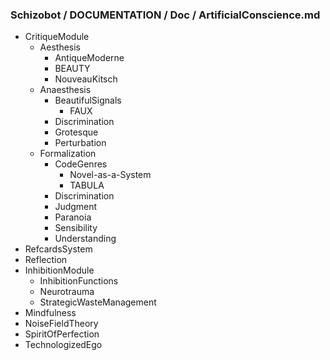 ### Schizobot / DOCUMENTATION / Doc / ArtificialConscience.md
* CritiqueModule
  * Aesthesis
    * AntiqueModerne
    * BEAUTY
    * NouveauKitsch
  * Anaesthesis
    * BeautifulSignals
      * FAUX
    * Discrimination
    * Grotesque
    * Perturbation
  * Formalization
    * CodeGenres
      * Novel-as-a-System
      * TABULA
    * Discrimination
    * Judgment
    * Paranoia
    * Sensibility
    * Understanding
* RefcardsSystem
* Reflection
* InhibitionModule
  * InhibitionFunctions
  * Neurotrauma
  * StrategicWasteManagement
* Mindfulness
* NoiseFieldTheory
* SpiritOfPerfection
* TechnologizedEgo

